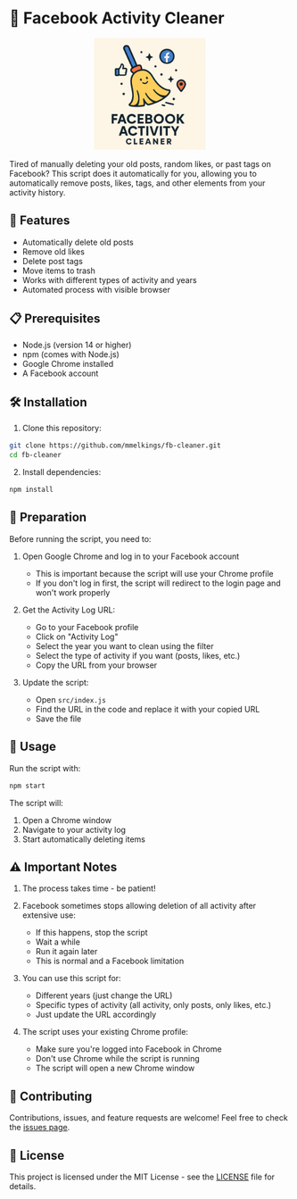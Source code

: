 # 🧹 Facebook Activity Cleaner

<p align="center">
  <img src="logo.png" alt="Facebook Activity Cleaner Logo" width="200"/>
</p>

Tired of manually deleting your old posts, random likes, or past tags on Facebook? This script does it automatically for you, allowing you to automatically remove posts, likes, tags, and other elements from your activity history.

## 🚀 Features

- Automatically delete old posts
- Remove old likes
- Delete post tags
- Move items to trash
- Works with different types of activity and years
- Automated process with visible browser

## 📋 Prerequisites

- Node.js (version 14 or higher)
- npm (comes with Node.js)
- Google Chrome installed
- A Facebook account

## 🛠️ Installation

1. Clone this repository:
```bash
git clone https://github.com/mmelkings/fb-cleaner.git
cd fb-cleaner
```

2. Install dependencies:
```bash
npm install
```

## 📝 Preparation

Before running the script, you need to:

1. Open Google Chrome and log in to your Facebook account
   - This is important because the script will use your Chrome profile
   - If you don't log in first, the script will redirect to the login page and won't work properly

2. Get the Activity Log URL:
   - Go to your Facebook profile
   - Click on "Activity Log"
   - Select the year you want to clean using the filter
   - Select the type of activity if you want (posts, likes, etc.)
   - Copy the URL from your browser

3. Update the script:
   - Open `src/index.js`
   - Find the URL in the code and replace it with your copied URL
   - Save the file

## 🚀 Usage

Run the script with:

```bash
npm start
```

The script will:
1. Open a Chrome window
2. Navigate to your activity log
3. Start automatically deleting items

## ⚠️ Important Notes

1. The process takes time - be patient!

2. Facebook sometimes stops allowing deletion of all activity after extensive use:
   - If this happens, stop the script
   - Wait a while
   - Run it again later
   - This is normal and a Facebook limitation

3. You can use this script for:
   - Different years (just change the URL)
   - Specific types of activity (all activity, only posts, only likes, etc.)
   - Just update the URL accordingly

4. The script uses your existing Chrome profile:
   - Make sure you're logged into Facebook in Chrome
   - Don't use Chrome while the script is running
   - The script will open a new Chrome window

## 🤝 Contributing

Contributions, issues, and feature requests are welcome! Feel free to check the [issues page](https://github.com/mmelkings/fb-cleaner/issues).

## 📄 License

This project is licensed under the MIT License - see the [LICENSE](LICENSE) file for details. 
